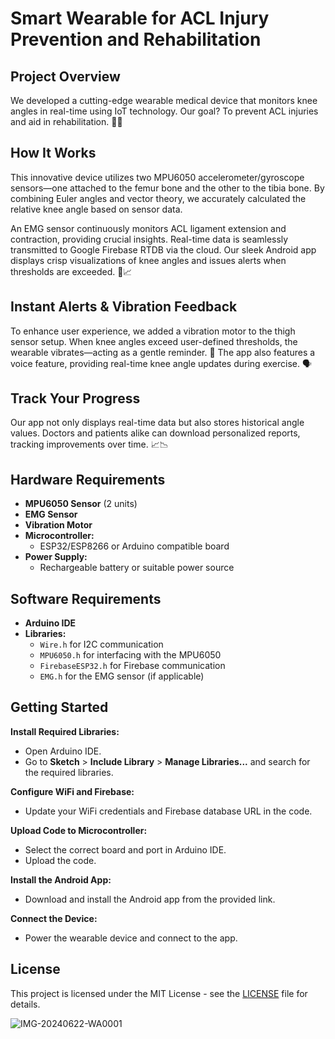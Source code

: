 # Smart Wearable for ACL Injury Prevention and Rehabilitation

## Project Overview

We developed a cutting-edge wearable medical device that monitors knee angles in real-time using IoT technology. Our goal? To prevent ACL injuries and aid in rehabilitation. 🦵💡

##  How It Works

This innovative device utilizes two MPU6050 accelerometer/gyroscope sensors—one attached to the femur bone and the other to the tibia bone. By combining Euler angles and vector theory, we accurately calculated the relative knee angle based on sensor data.

An EMG sensor continuously monitors ACL ligament extension and contraction, providing crucial insights. Real-time data is seamlessly transmitted to Google Firebase RTDB via the cloud. Our sleek Android app displays crisp visualizations of knee angles and issues alerts when thresholds are exceeded. 📱📈

## Instant Alerts & Vibration Feedback

To enhance user experience, we added a vibration motor to the thigh sensor setup. When knee angles exceed user-defined thresholds, the wearable vibrates—acting as a gentle reminder. 📳 The app also features a voice feature, providing real-time knee angle updates during exercise. 🗣️

## Track Your Progress

Our app not only displays real-time data but also stores historical angle values. Doctors and patients alike can download personalized reports, tracking improvements over time. 📈📉

## Hardware Requirements

- **MPU6050 Sensor** (2 units)
- **EMG Sensor**
- **Vibration Motor**
- **Microcontroller:**
  - ESP32/ESP8266 or Arduino compatible board
- **Power Supply:**
  - Rechargeable battery or suitable power source

## Software Requirements

- **Arduino IDE**
- **Libraries:**
  - `Wire.h` for I2C communication
  - `MPU6050.h` for interfacing with the MPU6050
  - `FirebaseESP32.h` for Firebase communication
  - `EMG.h` for the EMG sensor (if applicable)

## Getting Started

**Install Required Libraries:**
   - Open Arduino IDE.
   - Go to **Sketch** > **Include Library** > **Manage Libraries...** and search for the required libraries.

**Configure WiFi and Firebase:**
   - Update your WiFi credentials and Firebase database URL in the code.

**Upload Code to Microcontroller:**
   - Select the correct board and port in Arduino IDE.
   - Upload the code.

**Install the Android App:**
   - Download and install the Android app from the provided link.

**Connect the Device:**
   - Power the wearable device and connect to the app.

## License

This project is licensed under the MIT License - see the [LICENSE](LICENSE) file for details.


![IMG-20240622-WA0001](https://github.com/user-attachments/assets/c573706b-db25-4b2d-babc-8923c7987012)

